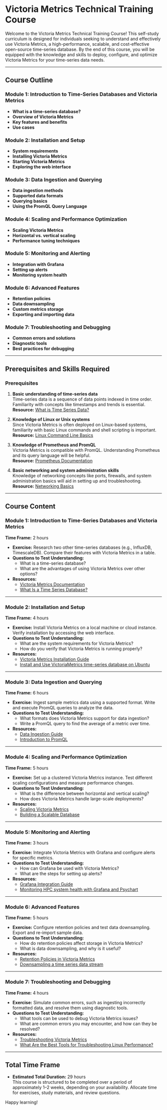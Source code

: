 # Victoria Metrics Technical Training Course

Welcome to the Victoria Metrics Technical Training Course! This self-study curriculum is designed for individuals seeking to understand and effectively use Victoria Metrics, a high-performance, scalable, and cost-effective open-source time-series database. By the end of this course, you will be equipped with the knowledge and skills to deploy, configure, and optimize Victoria Metrics for your time-series data needs.

---

## Course Outline

### Module 1: Introduction to Time-Series Databases and Victoria Metrics
- **What is a time-series database?**
- **Overview of Victoria Metrics**
- **Key features and benefits**
- **Use cases**

### Module 2: Installation and Setup
- **System requirements**
- **Installing Victoria Metrics**
- **Starting Victoria Metrics**
- **Exploring the web interface**

### Module 3: Data Ingestion and Querying
- **Data ingestion methods**
- **Supported data formats**
- **Querying basics**
- **Using the PromQL Query Language**

### Module 4: Scaling and Performance Optimization
- **Scaling Victoria Metrics**
- **Horizontal vs. vertical scaling**
- **Performance tuning techniques**

### Module 5: Monitoring and Alerting
- **Integration with Grafana**
- **Setting up alerts**
- **Monitoring system health**

### Module 6: Advanced Features
- **Retention policies**
- **Data downsampling**
- **Custom metrics storage**
- **Exporting and importing data**

### Module 7: Troubleshooting and Debugging
- **Common errors and solutions**
- **Diagnostic tools**
- **Best practices for debugging**

---

## Prerequisites and Skills Required

### Prerequisites
1. **Basic understanding of time-series data**  
   Time-series data is a sequence of data points indexed in time order. Familiarity with concepts like timestamps and trends is essential.  
   **Resource:** [What is Time Series Data?](https://estuary.dev/blog/time-series-data-complete-guide/)  

2. **Knowledge of Linux or Unix systems**  
   Since Victoria Metrics is often deployed on Linux-based systems, familiarity with basic Linux commands and shell scripting is important.  
   **Resource:** [Linux Command Line Basics](https://ubuntu.com/tutorials/command-line-for-beginners)  

3. **Knowledge of Prometheus and PromQL**  
   Victoria Metrics is compatible with PromQL. Understanding Prometheus and its query language will be helpful.  
   **Resource:** [Prometheus Documentation](https://prometheus.io/docs/introduction/overview/)  

4. **Basic networking and system administration skills**  
   Knowledge of networking concepts like ports, firewalls, and system administration basics will aid in setting up and troubleshooting.  
   **Resource:** [Networking Basics](https://www.cloudflare.com/learning/network-layer/what-is-networking/)  

---

## Course Content

### Module 1: Introduction to Time-Series Databases and Victoria Metrics
**Time Frame:** 2 hours  
- **Exercise:** Research two other time-series databases (e.g., InfluxDB, TimescaleDB). Compare their features with Victoria Metrics in a table.  
- **Questions to Test Understanding:**  
  - What is a time-series database?  
  - What are the advantages of using Victoria Metrics over other options?  
- **Resources:**  
  - [Victoria Metrics Documentation](https://docs.victoriametrics.com/)  
  - [What Is a Time Series Database?]([https://www.dataversity.net/introduction-to-time-series-data/](https://medium.com/@sumitsakpal02/what-is-a-time-series-database-explained-with-real-world-examples-27-29015b1632a1))  

---

### Module 2: Installation and Setup
**Time Frame:** 4 hours  
- **Exercise:** Install Victoria Metrics on a local machine or cloud instance. Verify installation by accessing the web interface.  
- **Questions to Test Understanding:**  
  - What are the system requirements for Victoria Metrics?  
  - How do you verify that Victoria Metrics is running properly?  
- **Resources:**  
  - [Victoria Metrics Installation Guide](https://docs.victoriametrics.com/#installation)  
  - [Install and Use VictoriaMetrics time-series database on Ubuntu](https://computingforgeeks.com/install-use-victoriametrics-time-series-database-on-ubuntu/)  

---

### Module 3: Data Ingestion and Querying
**Time Frame:** 6 hours  
- **Exercise:** Ingest sample metrics data using a supported format. Write and execute PromQL queries to analyze the data.  
- **Questions to Test Understanding:**  
  - What formats does Victoria Metrics support for data ingestion?  
  - Write a PromQL query to find the average of a metric over time.  
- **Resources:**  
  - [Data Ingestion Guide](https://docs.victoriametrics.com/#how-to-send-data-to-victoria-metrics)  
  - [Introduction to PromQL](https://prometheus.io/docs/prometheus/latest/querying/basics/)  

---

### Module 4: Scaling and Performance Optimization
**Time Frame:** 5 hours  
- **Exercise:** Set up a clustered Victoria Metrics instance. Test different scaling configurations and measure performance changes.  
- **Questions to Test Understanding:**  
  - What is the difference between horizontal and vertical scaling?  
  - How does Victoria Metrics handle large-scale deployments?  
- **Resources:**  
  - [Scaling Victoria Metrics](https://docs.victoriametrics.com/#scalability)  
  - [Building a Scalable Database](https://www.geeksforgeeks.org/dbms/building-a-scalable-database/)  

---

### Module 5: Monitoring and Alerting
**Time Frame:** 3 hours  
- **Exercise:** Integrate Victoria Metrics with Grafana and configure alerts for specific metrics.  
- **Questions to Test Understanding:**  
  - How can Grafana be used with Victoria Metrics?  
  - What are the steps for setting up alerts?  
- **Resources:**  
  - [Grafana Integration Guide](https://docs.victoriametrics.com/victoriametrics/integrations/grafana/)  
  - [Monitoring HPC system health with Grafana and Psychart](https://grafana.com/blog/2022/10/14/how-to-monitor-high-performance-computing-system-health-with-grafana-and-psychrometric-charts/)  

---

### Module 6: Advanced Features
**Time Frame:** 5 hours  
- **Exercise:** Configure retention policies and test data downsampling. Export and re-import sample data.  
- **Questions to Test Understanding:**  
  - How do retention policies affect storage in Victoria Metrics?  
  - What is data downsampling, and why is it useful?  
- **Resources:**  
  - [Retention Policies in Victoria Metrics](https://docs.victoriametrics.com/victoriametrics/#retention)  
  - [Downsampling a time series data stream](https://www.elastic.co/docs/manage-data/data-store/data-streams/downsampling-time-series-data-stream)  

---

### Module 7: Troubleshooting and Debugging
**Time Frame:** 4 hours  
- **Exercise:** Simulate common errors, such as ingesting incorrectly formatted data, and resolve them using diagnostic tools.  
- **Questions to Test Understanding:**  
  - What tools can be used to debug Victoria Metrics issues?  
  - What are common errors you may encounter, and how can they be resolved?  
- **Resources:**  
  - [Troubleshooting Victoria Metrics](https://docs.victoriametrics.com/victoriametrics/#troubleshooting)  
  - [What Are the Best Tools for Troubleshooting Linux Performance?](https://www.devopstraininginstitute.com/blog/what-are-the-best-tools-for-troubleshooting-linux-performance)  

---

## Total Time Frame

- **Estimated Total Duration:** 29 hours  
  This course is structured to be completed over a period of approximately 1–2 weeks, depending on your availability. Allocate time for exercises, study materials, and review questions.

Happy learning!
